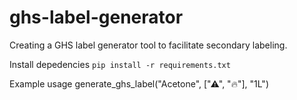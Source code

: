# ghs-label-generator
Creating a GHS label generator tool to facilitate secondary labeling.

Install depedencies
`pip install -r requirements.txt`

Example usage
generate_ghs_label("Acetone", ["⚠", "🔥"], "1L")
